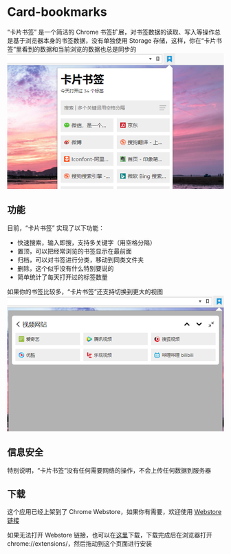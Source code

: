 # Card-bookmarks
“卡片书签” 是一个简洁的 Chrome 书签扩展，对书签数据的读取、写入等操作总是基于浏览器本身的书签数据，没有单独使用 Storage 存储，这样，你在“卡片书签”里看到的数据和当前浏览的数据也总是同步的
![](https://github.com/kkCode/Card-bookmarks/blob/master/image/中文.png)

## 功能
目前，“卡片书签” 实现了以下功能：
* 快速搜索，输入即搜，支持多关键字（用空格分隔）
* 置顶，可以把经常浏览的书签显示在最前面
* 归档，可以对书签进行分类，移动到同类文件夹
*  删除，这个似乎没有什么特别要说的
* 简单统计了每天打开过的标签数量

如果你的书签比较多，“卡片书签”还支持切换到更大的视图
![](https://github.com/kkCode/Card-bookmarks/blob/master/image/big.png)

## 信息安全
特别说明，“卡片书签”没有任何需要网络的操作，不会上传任何数据到服务器

## 下载
这个应用已经上架到了 Chrome Webstore，如果你有需要，欢迎使用 [Webstore链接](https://chrome.google.com/webstore/detail/card-bookmarks/dkeildaicdhjaboibehldcancpkafnfl)

如果无法打开 Webstore 链接，也可以在[这里](https://github.com/kkCode/Card-bookmarks/blob/master/image/big.png)下载，下载完成后在浏览器打开 chrome://extensions/，然后拖动到这个页面进行安装
